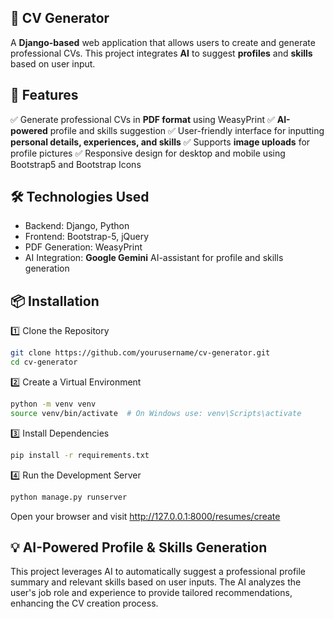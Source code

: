 ## 📝 CV Generator

A **Django-based** web application that allows users to create and generate professional CVs. 
This project integrates **AI** to suggest **profiles** and **skills** based on user input.

## 🚀 Features

✅ Generate professional CVs in **PDF format** using WeasyPrint
✅ **AI-powered** profile and skills suggestion
✅ User-friendly interface for inputting **personal details, experiences, and skills**
✅ Supports **image uploads** for profile pictures
✅ Responsive design for desktop and mobile using Bootstrap5 and Bootstrap Icons

## 🛠️ Technologies Used

  - Backend: Django, Python
  - Frontend: Bootstrap-5, jQuery
  - PDF Generation: WeasyPrint
  - AI Integration: **Google Gemini** AI-assistant for profile and skills generation

## 📦 Installation

1️⃣  Clone the Repository

  ```bash
  git clone https://github.com/yourusername/cv-generator.git
  cd cv-generator
  ```

2️⃣  Create a Virtual Environment

  ```bash
  python -m venv venv
  source venv/bin/activate  # On Windows use: venv\Scripts\activate
  ```

3️⃣  Install Dependencies

  ```bash
  pip install -r requirements.txt
  ```

4️⃣  Run the Development Server

  ```bash
  python manage.py runserver
  ```
  Open your browser and visit http://127.0.0.1:8000/resumes/create

## 💡 AI-Powered Profile & Skills Generation

This project leverages AI to automatically suggest a professional profile summary and relevant skills based on user inputs. The AI analyzes the user's job role and experience to provide tailored recommendations, enhancing the CV creation process.
